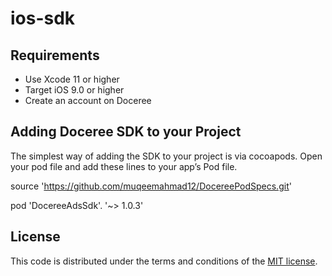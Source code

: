 # ios-sdk

## Requirements
- Use Xcode 11 or higher
- Target iOS 9.0 or higher
- Create an account on Doceree

## Adding Doceree SDK to your Project
The simplest way of adding the SDK to your project is via cocoapods. Open your pod file and add these lines to your app’s Pod file. 

source 'https://github.com/muqeemahmad12/DocereePodSpecs.git'

pod 'DocereeAdsSdk'. '~> 1.0.3'

## License
This code is distributed under the terms and conditions of the [MIT license](https://github.com/doceree/ios-sdk/blob/master/MIT%20License).

